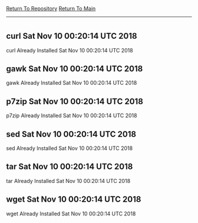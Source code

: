 [Return To Repository](https://github.com/deathbybandaid/piholeparser/)
[Return To Main](https://github.com/deathbybandaid/piholeparser/blob/master/RecentRunLogs/Mainlog.md)
____________________________________
# 
## curl Sat Nov 10 00:20:14 UTC 2018
curl Already Installed Sat Nov 10 00:20:14 UTC 2018
## gawk Sat Nov 10 00:20:14 UTC 2018
gawk Already Installed Sat Nov 10 00:20:14 UTC 2018
## p7zip Sat Nov 10 00:20:14 UTC 2018
p7zip Already Installed Sat Nov 10 00:20:14 UTC 2018
## sed Sat Nov 10 00:20:14 UTC 2018
sed Already Installed Sat Nov 10 00:20:14 UTC 2018
## tar Sat Nov 10 00:20:14 UTC 2018
tar Already Installed Sat Nov 10 00:20:14 UTC 2018
## wget Sat Nov 10 00:20:14 UTC 2018
wget Already Installed Sat Nov 10 00:20:14 UTC 2018
